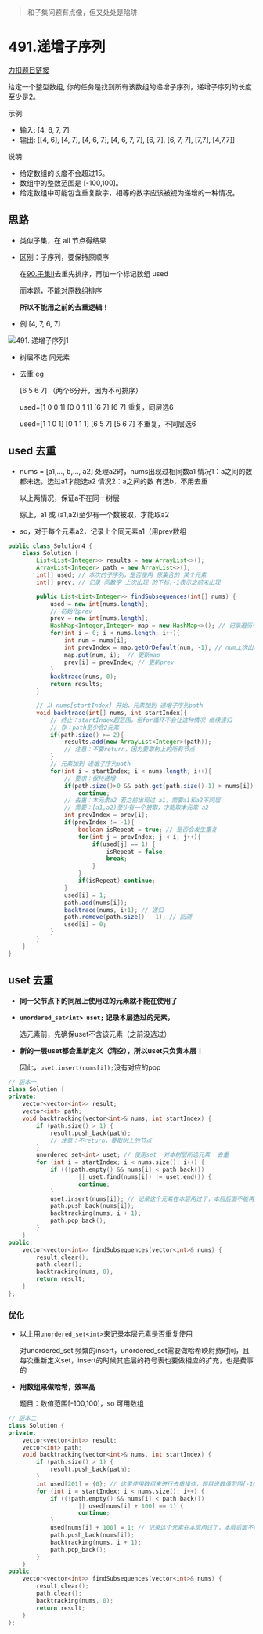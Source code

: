 

> 和子集问题有点像，但又处处是陷阱

# 491.递增子序列

[力扣题目链接](https://leetcode-cn.com/problems/increasing-subsequences/)

给定一个整型数组, 你的任务是找到所有该数组的递增子序列，递增子序列的长度至少是2。

示例:

* 输入: [4, 6, 7, 7]
* 输出: [[4, 6], [4, 7], [4, 6, 7], [4, 6, 7, 7], [6, 7], [6, 7, 7], [7,7], [4,7,7]]

说明:
* 给定数组的长度不会超过15。
* 数组中的整数范围是 [-100,100]。
* 给定数组中可能包含重复数字，相等的数字应该被视为递增的一种情况。


## 思路

+ 类似子集，在 all 节点得结果

+ 区别：子序列，要保持原顺序

   在[90.子集II](https://programmercarl.com/0090.子集II.html)去重先排序，再加一个标记数组 used

  而本题，不能对原数组排序

  **所以不能用之前的去重逻辑！**

+ 例 [4, 7, 6, 7] 

![491. 递增子序列1](https://img-blog.csdnimg.cn/20201124200229824.png)

* 树层不选 同元素

* 去重 eg

  [6 5 6 7] （两个6分开，因为不可排序）

  used=[1 0 0 1] [0 0 1 1]        [6 7] [6 7]         重复，同层选6

  used=[1 1 0 1] [0 1 1 1]     [6 5 7] [5 6 7]   不重复，不同层选6

## used 去重

* nums = [a1,..., b,..., a2] 处理a2时，nums出现过相同数a1
  情况1：a之间的数 都未选，选过a1才能选a2
  情况2：a之间的数 有选b，不用去重
  
  以上两情况，保证a不在同一树层
  
  综上，a1 或 (a1,a2)至少有一个数被取，才能取a2
  
* so，对于每个元素a2，记录上个同元素a1（用prev数组

```java
public class Solution4 {
    class Solution {
        List<List<Integer>> results = new ArrayList<>();
        ArrayList<Integer> path = new ArrayList<>();
        int[] used; // 本次的子序列，是否使用 原集合的 某个元素
        int[] prev; // 记录 同数字 上次出现 的下标.-1表示之前未出现 

        public List<List<Integer>> findSubsequences(int[] nums) {
            used = new int[nums.length];
            // 初始化prev
            prev = new int[nums.length];
            HashMap<Integer,Integer> map = new HashMap<>(); // 记录遍历中，某数字 上次出现的下标
            for(int i = 0; i < nums.length; i++){
                int num = nums[i]; 
                int prevIndex = map.getOrDefault(num, -1); // num上次出现的下标
                map.put(num, i);  // 更新map
                prev[i] = prevIndex; // 更新prev
            }
            backtrace(nums, 0);
            return results;
        }

        // 从 nums[startIndex] 开始，元素加到 递增子序列path
        void backtrace(int[] nums, int startIndex){
            // 终止：startIndex超范围，但for循环不会让这种情况 继续递归
            // 存：path至少含2元素
            if(path.size() >= 2){
                results.add(new ArrayList<Integer>(path));
                // 注意：不要return，因为要取树上的所有节点
            }
            // 元素加到 递增子序列path
            for(int i = startIndex; i < nums.length; i++){
                // 要求：保持递增
                if(path.size()>0 && path.get(path.size()-1) > nums[i])
                    continue;
                // 去重：本元素a2 若之前出现过 a1，需要a1和a2不同层
                // 需要：[a1,a2)至少有一个被取，才能取本元素 a2
                int prevIndex = prev[i];
                if(prevIndex != -1){
                    boolean isRepeat = true; // 是否会发生重复
                    for(int j = prevIndex; j < i; j++){
                        if(used[j] == 1) {
                            isRepeat = false;
                            break;
                        }
                    }
                    if(isRepeat) continue;
                }
                used[i] = 1;
                path.add(nums[i]);
                backtrace(nums, i+1); // 递归
                path.remove(path.size() - 1); // 回溯
                used[i] = 0;
            }
        }
    }
}
```



## uset 去重

* **同一父节点下的同层上使用过的元素就不能在使用了**

+ **`unordered_set<int> uset;` 记录本层选过的元素，**

  选元素前，先确保uset不含该元素（之前没选过）

+ **新的一层uset都会重新定义（清空），所以uset只负责本层！**

   因此，`uset.insert(nums[i]);`没有对应的pop

```CPP
// 版本一
class Solution {
private:
    vector<vector<int>> result;
    vector<int> path;
    void backtracking(vector<int>& nums, int startIndex) {
        if (path.size() > 1) {
            result.push_back(path);
            // 注意：不return，要取树上的节点
        }
        unordered_set<int> uset; // 使用set  对本树层所选元素  去重
        for (int i = startIndex; i < nums.size(); i++) {
            if ((!path.empty() && nums[i] < path.back())
                    || uset.find(nums[i]) != uset.end()) {
                    continue;
            }
            uset.insert(nums[i]); // 记录这个元素在本层用过了，本层后面不能再用了
            path.push_back(nums[i]);
            backtracking(nums, i + 1);
            path.pop_back();
        }
    }
public:
    vector<vector<int>> findSubsequences(vector<int>& nums) {
        result.clear();
        path.clear();
        backtracking(nums, 0);
        return result;
    }
};
```

### 优化

+ 以上用`unordered_set<int>`来记录本层元素是否重复使用

  对unordered_set 频繁的insert，unordered_set需要做哈希映射费时间，且每次重新定义set，insert的时候其底层的符号表也要做相应的扩充，也是费事的

+ **用数组来做哈希，效率高**

  题目：数值范围[-100,100]，so 可用数组

```CPP
// 版本二
class Solution {
private:
    vector<vector<int>> result;
    vector<int> path;
    void backtracking(vector<int>& nums, int startIndex) {
        if (path.size() > 1) {
            result.push_back(path);
        }
        int used[201] = {0}; // 这里使用数组来进行去重操作，题目说数值范围[-100, 100]
        for (int i = startIndex; i < nums.size(); i++) {
            if ((!path.empty() && nums[i] < path.back())
                    || used[nums[i] + 100] == 1) {
                    continue;
            }
            used[nums[i] + 100] = 1; // 记录这个元素在本层用过了，本层后面不能再用了
            path.push_back(nums[i]);
            backtracking(nums, i + 1);
            path.pop_back();
        }
    }
public:
    vector<vector<int>> findSubsequences(vector<int>& nums) {
        result.clear();
        path.clear();
        backtracking(nums, 0);
        return result;
    }
};
```

 

 




###  
